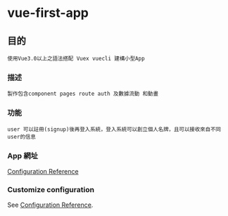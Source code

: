 # vue-first-app

## 目的

```
使用Vue3.0以上之語法搭配 Vuex vuecli 建構小型App
```

### 描述

```
製作包含component pages route auth 及數據流動 和動畫
```

### 功能

```
user 可以註冊(signup)後再登入系統，登入系統可以創立個人名牌，且可以接收來自不同user的信息
```

### App 網址

[Configuration Reference](https://newfriends.web.app/coaches)

### Customize configuration

See [Configuration Reference](https://cli.vuejs.org/config/).
